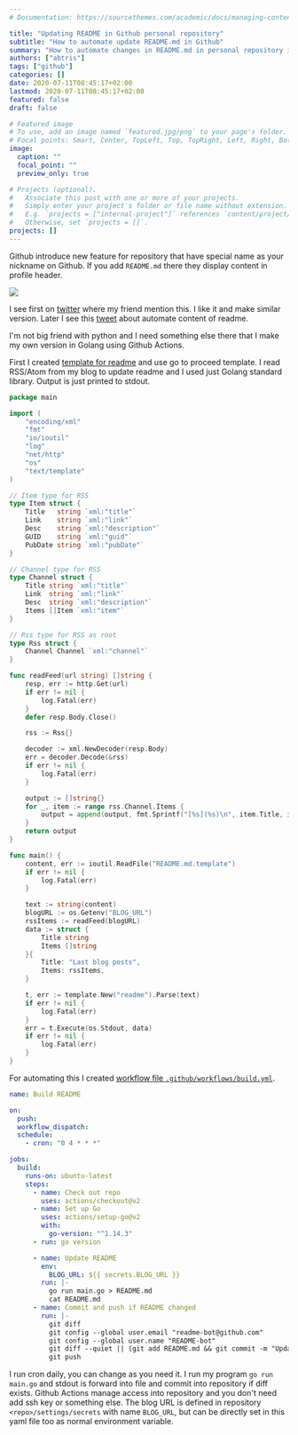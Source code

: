 ```yaml
---
# Documentation: https://sourcethemes.com/academic/docs/managing-content/

title: "Updating README in Github personal repository"
subtitle: "How to automate update README.md in Github"
summary: "How to automate changes in README.md in personal repository in Github."
authors: ["abtris"]
tags: ["github"]
categories: []
date: 2020-07-11T08:45:17+02:00
lastmod: 2020-07-11T08:45:17+02:00
featured: false
draft: false

# Featured image
# To use, add an image named `featured.jpg/png` to your page's folder.
# Focal points: Smart, Center, TopLeft, Top, TopRight, Left, Right, BottomLeft, Bottom, BottomRight.
image:
  caption: ""
  focal_point: ""
  preview_only: true

# Projects (optional).
#   Associate this post with one or more of your projects.
#   Simply enter your project's folder or file name without extension.
#   E.g. `projects = ["internal-project"]` references `content/project/deep-learning/index.md`.
#   Otherwise, set `projects = []`.
projects: []
---
```


Github introduce new feature for repository that have special name as your nickname on Github. If you add `README.md` there they display content in profile header.

![](/post/github-personal-repo.jpg)

I see first on [twitter](https://twitter.com/robinpokorny/status/1281202047086444545) where my friend mention this. I like it and make similar version. Later I see this [tweet](https://twitter.com/simonw/status/1281435464474324993) about automate content of readme.

I'm not big friend with python and I need something else there that I make my own version in Golang using Github Actions.

First I created [template for readme](https://github.com/abtris/abtris/blob/master/README.md.template) and use go to proceed template. I read RSS/Atom from my blog to update readme and I used just Golang standard library. Output is just printed to stdout.

```go
package main

import (
	"encoding/xml"
	"fmt"
	"io/ioutil"
	"log"
	"net/http"
	"os"
	"text/template"
)

// Item type for RSS
type Item struct {
	Title   string `xml:"title"`
	Link    string `xml:"link"`
	Desc    string `xml:"description"`
	GUID    string `xml:"guid"`
	PubDate string `xml:"pubDate"`
}

// Channel type for RSS
type Channel struct {
	Title string `xml:"title"`
	Link  string `xml:"link"`
	Desc  string `xml:"description"`
	Items []Item `xml:"item"`
}

// Rss type for RSS as root
type Rss struct {
	Channel Channel `xml:"channel"`
}

func readFeed(url string) []string {
	resp, err := http.Get(url)
	if err != nil {
		log.Fatal(err)
	}
	defer resp.Body.Close()

	rss := Rss{}

	decoder := xml.NewDecoder(resp.Body)
	err = decoder.Decode(&rss)
	if err != nil {
		log.Fatal(err)
	}

	output := []string{}
	for _, item := range rss.Channel.Items {
		output = append(output, fmt.Sprintf("[%s](%s)\n", item.Title, item.Link))
	}
	return output
}

func main() {
	content, err := ioutil.ReadFile("README.md.template")
	if err != nil {
		log.Fatal(err)
	}

	text := string(content)
	blogURL := os.Getenv("BLOG_URL")
	rssItems := readFeed(blogURL)
	data := struct {
		Title string
		Items []string
	}{
		Title: "Last blog posts",
		Items: rssItems,
	}

	t, err := template.New("readme").Parse(text)
	if err != nil {
		log.Fatal(err)
	}
	err = t.Execute(os.Stdout, data)
	if err != nil {
		log.Fatal(err)
	}
}
```

For automating this I created [workflow file `.github/workflows/build.yml`](https://github.com/abtris/abtris/blob/master/.github/workflows/build.yml).

```yaml
name: Build README

on:
  push:
  workflow_dispatch:
  schedule:
    - cron: "0 4 * * *"

jobs:
  build:
    runs-on: ubuntu-latest
    steps:
      - name: Check out repo
        uses: actions/checkout@v2
      - name: Set up Go
        uses: actions/setup-go@v2
        with:
          go-version: "^1.14.3"
      - run: go version

      - name: Update README
        env:
          BLOG_URL: ${{ secrets.BLOG_URL }}
        run: |-
          go run main.go > README.md
          cat README.md
      - name: Commit and push if README changed
        run: |-
          git diff
          git config --global user.email "readme-bot@github.com"
          git config --global user.name "README-bot"
          git diff --quiet || (git add README.md && git commit -m "Updated README")
          git push
```

I run cron daily, you can change as you need it. I run my program `go run main.go` and stdout is forward into file and commit into repository if diff exists. Github Actions manage access into repository and you don't need add ssh key or something else. The blog URL is defined in repository `<repo>/settings/secrets` with name `BLOG_URL`, but can be directly set in this yaml file too as normal environment variable.
